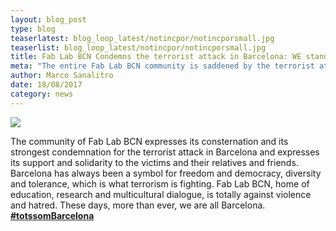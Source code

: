 ```yaml
---
layout: blog_post
type: blog
teaserlatest: blog_loop_latest/notincpor/notincporsmall.jpg
teaserlist: blog_loop_latest/notincpor/notincporsmall.jpg
title: Fab Lab BCN Condemns the terrorist attack in Barcelona: WE stand United for PEACE
meta: "The entire Fab Lab BCN community is saddened by the terrorist attack in Barcelona. We express our support and solidarity with the victims and their families"
author: Marco Sanalitro
date: 18/08/2017 
category: news
---
```


<img src= "http://www.fablabbcn.org/img/blog/blog_loop_latest/notincpor/notincpor1.jpg" align="middle"> 
<br>

The community of Fab Lab BCN expresses its consternation and its strongest condemnation for the terrorist attack in Barcelona and expresses its support and solidarity to the victims and their relatives and friends. Barcelona has always been a symbol for freedom and democracy, diversity and tolerance, which is what terrorism is fighting. Fab Lab BCN, home of education, research and multicultural dialogue, is totally against violence and hatred. These days, more than ever, we are all Barcelona. <strong><a href="https://twitter.com/hashtag/TotsSomBarcelona?src=hash">#totssomBarcelona</a></strong><br> 